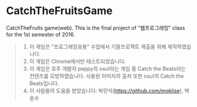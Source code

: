 # CatchTheFruitsGame
CatchTheFruits game(web). This is the final project of "웹프로그래밍" class for the 1st semester of 2016.

> 1. 이 게임은 "프로그래밍응용" 수업에서 기말프로젝트 제출을 위해 제작하였습니다.<br/>
> 2. 이 게임은 Chrome에서만 테스트되었습니다.<br/>
> 3. 이 게임은 호주 개발자 peppy의 osu!라는 게임 중 Catch the Beats라는 컨텐츠를 모방하였습니다. 사용된 이미지의 출처 또한 osu!의 Catch the Beats입니다.
> 4. 이 사람들의 도움을 받았습니다: 박민석(https://github.com/moklise), 박윤수
